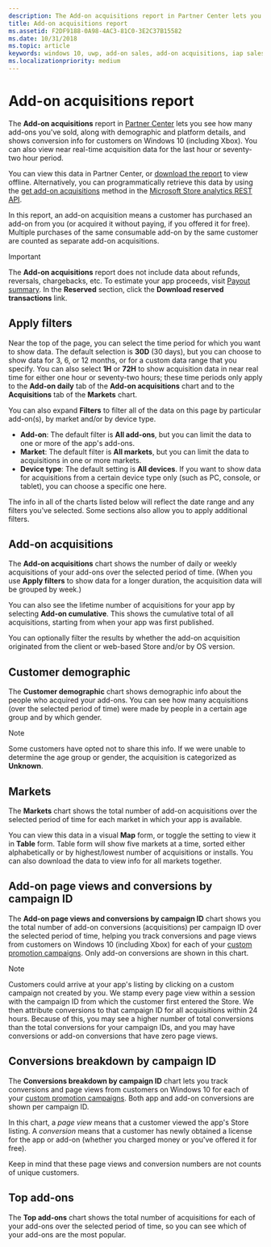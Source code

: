 ```yaml
---
description: The Add-on acquisitions report in Partner Center lets you see how many add-ons you've sold, along with demographic and platform details.
title: Add-on acquisitions report
ms.assetid: F2DF9188-0A98-4AC3-81C0-3E2C37B15582
ms.date: 10/31/2018
ms.topic: article
keywords: windows 10, uwp, add-on sales, add-on acquisitions, iap sales, in-app products, iaps, add-ons
ms.localizationpriority: medium
---
```

# Add-on acquisitions report


The **Add-on acquisitions** report in [Partner Center](https://partner.microsoft.com/dashboard) lets you see how many add-ons you've sold, along with demographic and platform details, and shows conversion info for customers on Windows 10 (including Xbox). You can also view near real-time acquisition data for the last hour or seventy-two hour period.

You can view this data in Partner Center, or [download the report](download-analytic-reports.md) to view offline. Alternatively, you can programmatically retrieve this data by using the [get add-on acquisitions](../monetize/get-in-app-acquisitions.md) method in the [Microsoft Store analytics REST API](../monetize/access-analytics-data-using-windows-store-services.md).

In this report, an add-on acquisition means a customer has purchased an add-on from you (or acquired it without paying, if you offered it for free). Multiple purchases of the same consumable add-on by the same customer are counted as separate add-on acquisitions.

> [!IMPORTANT]
> The **Add-on acquisitions** report does not include data about refunds, reversals, chargebacks, etc. To estimate your app proceeds, visit [Payout summary](/partner-center/payout-statement). In the **Reserved** section, click the **Download reserved transactions** link.


## Apply filters

Near the top of the page, you can select the time period for which you want to show data. The default selection is **30D** (30 days), but you can choose to show data for 3, 6, or 12 months, or for a custom data range that you specify. You can also select **1H** or **72H** to show acquisition data in near real time for either one hour or seventy-two hours; these time periods only apply to the **Add-on daily** tab of the **Add-on acquisitions** chart and to the **Acquisitions** tab of the **Markets** chart. 

You can also expand **Filters** to filter all of the data on this page by particular add-on(s), by market and/or by device type.

-   **Add-on**: The default filter is **All add-ons**, but you can limit the data to one or more of the app's add-ons.
-   **Market**: The default filter is **All markets**, but you can limit the data to acquisitions in one or more markets.
-   **Device type**: The default setting is **All devices**. If you want to show data for acquisitions from a certain device type only (such as PC, console, or tablet), you can choose a specific one here.

The info in all of the charts listed below will reflect the date range and any filters you've selected. Some sections also allow you to apply additional filters.


## Add-on acquisitions

The **Add-on acquisitions** chart shows the number of daily or weekly acquisitions of your add-ons over the selected period of time. (When you use **Apply filters** to show data for a longer duration, the acquisition data will be grouped by week.)

You can also see the lifetime number of acquisitions for your app by selecting **Add-on cumulative**. This shows the cumulative total of all acquisitions, starting from when your app was first published.

You can optionally filter the results by whether the add-on acquisition originated from the client or web-based Store and/or by OS version.


## Customer demographic

The **Customer demographic** chart shows demographic info about the people who acquired your add-ons. You can see how many acquisitions (over the selected period of time) were made by people in a certain age group and by which gender.

> [!NOTE]
> Some customers have opted not to share this info. If we were unable to determine the age group or gender, the acquisition is categorized as **Unknown**.


## Markets

The **Markets** chart shows the total number of add-on acquisitions over the selected period of time for each market in which your app is available. 

You can view this data in a visual **Map** form, or toggle the setting to view it in **Table** form. Table form will show five markets at a time, sorted either alphabetically or by highest/lowest number of acquisitions or installs. You can also download the data to view info for all markets together.


## Add-on page views and conversions by campaign ID

The **Add-on page views and conversions by campaign ID** chart shows you the total number of add-on conversions (acquisitions) per campaign ID over the selected period of time, helping you track conversions and page views from customers on Windows 10 (including Xbox) for each of your [custom promotion campaigns](create-a-custom-app-promotion-campaign.md). Only add-on conversions are shown in this chart.

> [!NOTE]
> Customers could arrive at your app's listing by clicking on a custom campaign not created by you. We stamp every page view within a session with the campaign ID from which the customer first entered the Store. We then attribute conversions to that campaign ID for all acquisitions within 24 hours. Because of this, you may see a higher number of total conversions than the total conversions for your campaign IDs, and you may have conversions or add-on conversions that have zero page views. 


## Conversions breakdown by campaign ID

The **Conversions breakdown by campaign ID** chart lets you track conversions and page views from customers on Windows 10 for each of your [custom promotion campaigns](create-a-custom-app-promotion-campaign.md). Both app and add-on conversions are shown per campaign ID.

In this chart, a *page view* means that a customer viewed the app's Store listing. A *conversion* means that a customer has newly obtained a license for the app or add-on (whether you charged money or you've offered it for free).

Keep in mind that these page views and conversion numbers are not counts of unique customers. 


## Top add-ons

The **Top add-ons** chart shows the total number of acquisitions for each of your add-ons over the selected period of time, so you can see which of your add-ons are the most popular. 



 

 
